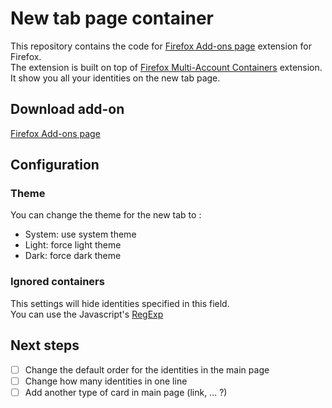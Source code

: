 # New tab page container

This repository contains the code for [Firefox Add-ons page](https://addons.mozilla.org/firefox/addon/new-tab-page-container/) extension for Firefox.  
The extension is built on top of [Firefox Multi-Account Containers](https://addons.mozilla.org/firefox/addon/multi-account-containers/) extension.  
It show you all your identities on the new tab page.

## Download add-on

[Firefox Add-ons page](https://addons.mozilla.org/firefox/addon/new-tab-page-container/)

## Configuration

### Theme

You can change the theme for the new tab to :

- System: use system theme
- Light: force light theme
- Dark: force dark theme

### Ignored containers

This settings will hide identities specified in this field.  
You can use the Javascript's [RegExp](https://developer.mozilla.org/en-US/docs/Web/JavaScript/Reference/Global_Objects/RegExp/test)

## Next steps

- [ ] Change the default order for the identities in the main page
- [ ] Change how many identities in one line
- [ ] Add another type of card in main page (link, ... ?)
